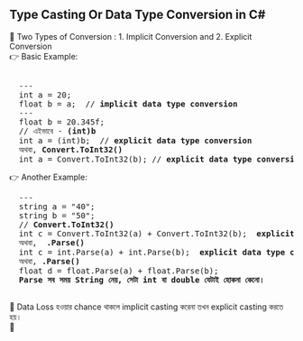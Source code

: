 ## Type Casting Or Data Type Conversion in C#

🔷 Two Types of Conversion : 1. Implicit Conversion and 2. Explicit Conversion  <br> 
👉 Basic Example: 
<pre> 
  ---
  int a = 20;
  float b = a;  // <b>implicit data type conversion </b>
  ---
  float b = 20.345f;
  // এইভাবে - <b>(int)b </b> 
  int a = (int)b;  // <b>explicit data type conversion </b>
  অথবা, <b>Convert.ToInt32()</b>
  int a = Convert.ToInt32(b); // <b>explicit data type conversion  </b>
</pre>
👉 Another Example: 
<pre>
  ---
  string a = "40";
  string b = "50";
  // <b>Convert.ToInt32() </b>
  int c = Convert.ToInt32(a) + Convert.ToInt32(b);  <b>explicit data type conversion  </b>
  অথবা,  <b>.Parse()</b>
  int c = int.Parse(a) + int.Parse(b);  <b>explicit data type conversion  </b> 
  অথবা, <b>.Parse()</b> 
  float d = float.Parse(a) + float.Parse(b);
  <b>Parse সব সময় String নেয়, সেটা int বা double যেটাই হোকনা কেনো।  </b>
  
</pre>

🔶 Data Loss হওয়ার chance থাকলে implicit casting করেনা তখন explicit casting করতে হয়।  <br> 
🔷 

